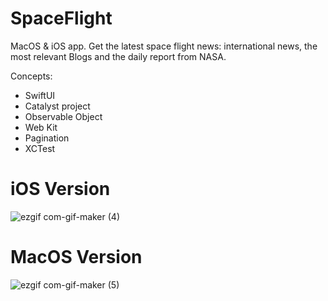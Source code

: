 # SpaceFlight

MacOS & iOS app. Get the latest space flight news: international news, the most relevant Blogs and the daily report from NASA.

Concepts:

* SwiftUI
* Catalyst project
* Observable Object
* Web Kit
* Pagination
* XCTest

# iOS Version

![ezgif com-gif-maker (4)](https://user-images.githubusercontent.com/99278919/186545647-e763ee0b-d35a-4c0e-933b-d6ace1663692.gif)


# MacOS Version

![ezgif com-gif-maker (5)](https://user-images.githubusercontent.com/99278919/186546034-4cdc23a4-1869-491b-ad49-b75e85fa7ea1.gif)
